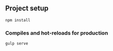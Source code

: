 ## Project setup
```
npm install
```

### Compiles and hot-reloads for production
```
gulp serve
```
